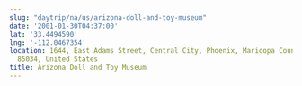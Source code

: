 ```yaml
---
slug: "daytrip/na/us/arizona-doll-and-toy-museum"
date: '2001-01-30T04:37:00'
lat: '33.4494590'
lng: '-112.0467354'
location: 1644, East Adams Street, Central City, Phoenix, Maricopa County, Arizona,
  85034, United States
title: Arizona Doll and Toy Museum
---
```



